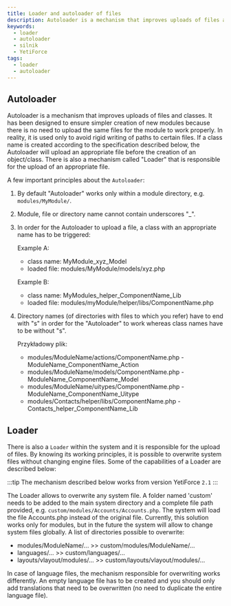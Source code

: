```yaml
---
title: Loader and autoloader of files
description: Autoloader is a mechanism that improves uploads of files and classes.
keywords:
  - loader
  - autoloader
  - silnik
  - YetiForce
tags:
  - loader
  - autoloader
---
```


## Autoloader

Autoloader is a mechanism that improves uploads of files and classes. It has been designed to ensure simpler creation of new modules because there is no need to upload the same files for the module to work properly. In reality, it is used only to avoid rigid writing of paths to certain files. If a class name is created according to the specification described below, the Autoloader will upload an appropriate file before the creation of an object/class. There is also a mechanism called "Loader" that is responsible for the upload of an appropriate file.

A few important principles about the `Autoloader`:

1. By default "Autoloader" works only within a module directory, e.g. `modules/MyModule/`.
2. Module, file or directory name cannot contain underscores "\_".
3. In order for the Autoloader to upload a file, a class with an appropriate name has to be triggered:

   Example A:

   - class name: MyModule_xyz_Model
   - loaded file: modules/MyModule/models/xyz.php

   Example B:

   - class name: MyModules_helper_ComponentName_Lib
   - loaded file: modules/myModule/helper/libs/ComponentName.php

4. Directory names (of directories with files to which you refer) have to end with "s" in order for the "Autoloader" to work whereas class names have to be without "s".

   Przykładowy plik:

   - modules/ModuleName/actions/ComponentName.php - ModuleName_ComponentName_Action
   - modules/ModuleName/models/ComponentName.php - ModuleName_ComponentName_Model
   - modules/ModuleName/uitypes/ComponentName.php - ModuleName_ComponentName_Uitype
   - modules/Contacts/helper/libs/ComponentName.php - Contacts_helper_ComponentName_Lib

## Loader

There is also a `Loader` within the system and it is responsible for the upload of files. By knowing its working principles, it is possible to overwrite system files without changing engine files. Some of the capabilities of a Loader are described below:

:::tip The mechanism described below works from version YetiForce `2.1`
:::

The Loader allows to overwrite any system file. A folder named 'custom' needs to be added to the main system directory and a complete file path provided, e.g. `custom/modules/Accounts/Accounts.php`. The system will load the file Accounts.php instead of the original file. Currently, this solution works only for modules, but in the future the system will allow to change system files globally. A list of directories possible to overwrite:

- modules/ModuleName/... >> custom/modules/ModuleName/...
- languages/... >> custom/languages/...
- layouts/vlayout/modules/... >> custom/layouts/vlayout/modules/...

In case of language files, the mechanism responsible for overwriting works differently. An empty language file has to be created and you should only add translations that need to be overwritten (no need to duplicate the entire language file).
